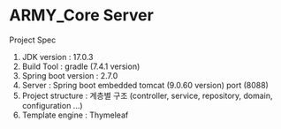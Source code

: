 # ARMY_Core Server
Project Spec

1. JDK version : 17.0.3
2. Build Tool : gradle (7.4.1 version)
3. Spring boot version : 2.7.0
4. Server : Spring boot embedded tomcat (9.0.60 version) port (8088)
5. Project structure : 계층별 구조 (controller, service, repository, domain, configuration ...)
6. Template engine : Thymeleaf
